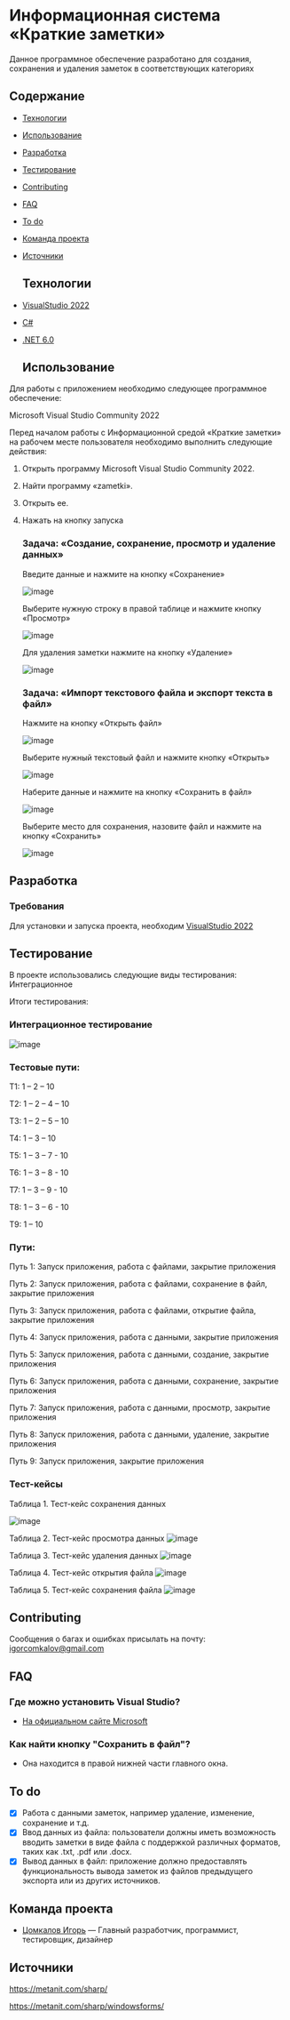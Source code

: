 # Информационная система «Краткие заметки»
Данное программное обеспечение разработано для создания, сохранения и удаления заметок в соответствующих категориях

## Содержание
- [Технологии](#технологии)
- [Использование](#использование)
- [Разработка](#разработка)
- [Тестирование](#тестирование)
- [Contributing](#contributing)
- [FAQ](#faq)
- [To do](#to-do)
- [Команда проекта](#команда-проекта)
- [Источники](#источники)

  ## Технологии
- [VisualStudio 2022](https://visualstudio.microsoft.com/ru/)
- [C#](https://learn.microsoft.com/ru-ru/dotnet/csharp/tour-of-csharp/)
- [.NET 6.0](https://learn.microsoft.com/ru-ru/dotnet/welcome)

  ## Использование
Для работы с приложением необходимо следующее программное обеспечение:

Microsoft Visual Studio Community 2022

Перед началом работы с Информационной средой «Краткие заметки» на рабочем месте пользователя необходимо выполнить следующие действия:
1. Открыть программу Microsoft Visual Studio Community 2022.
2. Найти программу «zametki».
3. Открыть ее.
4. Нажать на кнопку запуска

   ### Задача: «Создание, сохранение, просмотр и удаление данных»

   Введите данные и нажмите на кнопку «Сохранение»
   
   ![image](https://github.com/igor2204/praktika-proizv/assets/117898131/7e9b7661-0530-47c5-8bd2-f62701e4f399)

   Выберите нужную строку в правой таблице и нажмите кнопку «Просмотр»

   ![image](https://github.com/igor2204/praktika-proizv/assets/117898131/b34f7542-8786-407b-b0db-c3b7b9cdc230)

   Для удаления заметки нажмите на кнопку «Удаление»

   ![image](https://github.com/igor2204/praktika-proizv/assets/117898131/b2faae39-4ac9-4e3f-8b63-bb05abde0884)

   ### Задача: «Импорт текстового файла и экспорт текста в файл»

   Нажмите на кнопку «Открыть файл»

   ![image](https://github.com/igor2204/praktika-proizv/assets/117898131/0ae971b7-97d5-4754-8076-e977f8644ad9)

   Выберите нужный текстовый файл и нажмите кнопку «Открыть»

   ![image](https://github.com/igor2204/praktika-proizv/assets/117898131/7f9c44b3-339b-4c14-954d-3924936bd6e1)

   Наберите данные и нажмите на кнопку «Сохранить в файл»

   ![image](https://github.com/igor2204/praktika-proizv/assets/117898131/29a06f50-1fbd-4895-8a49-e093e47bd16c)

   Выберите место для сохранения, назовите файл и нажмите на кнопку «Сохранить»

   ![image](https://github.com/igor2204/praktika-proizv/assets/117898131/c4b553b7-677e-47ce-a12d-f316b15c2e29)

## Разработка

### Требования
Для установки и запуска проекта, необходим [VisualStudio 2022](https://visualstudio.microsoft.com/ru/)

## Тестирование
В проекте использовались следующие виды тестирования: Интеграционное

Итоги тестирования:

### Интеграционное тестирование

![image](https://github.com/igor2204/praktika-proizv/assets/117898131/058320ff-7138-438c-b0dc-b2caba278877)

### Тестовые пути:

Т1: 1 – 2 – 10

T2: 1 – 2 – 4 – 10

Т3: 1 – 2 – 5 – 10

T4: 1 – 3 – 10

T5: 1 – 3 – 7 - 10

T6: 1 – 3 – 8 - 10

T7: 1 – 3 – 9 - 10

T8: 1 – 3 – 6 - 10

T9: 1 – 10

### Пути: 

Путь 1: Запуск приложения, работа с файлами, закрытие приложения

Путь 2: Запуск приложения, работа с файлами, сохранение в файл, закрытие приложения

Путь 3: Запуск приложения, работа с файлами, открытие файла, закрытие приложения

Путь 4: Запуск приложения, работа с данными, закрытие приложения

Путь 5: Запуск приложения, работа с данными, создание, закрытие приложения

Путь 6: Запуск приложения, работа с данными, сохранение, закрытие приложения

Путь 7: Запуск приложения, работа с данными, просмотр, закрытие приложения

Путь 8: Запуск приложения, работа с данными, удаление, закрытие приложения

Путь 9: Запуск приложения,  закрытие приложения

### Тест-кейсы

Таблица 1. Тест-кейс сохранения данных

![image](https://github.com/igor2204/praktika/assets/117898131/80a84524-1869-4a02-a589-8d21eba78cfb)

Таблица 2. Тест-кейс просмотра данных
![image](https://github.com/igor2204/praktika/assets/117898131/3c6710db-8536-43b3-be6f-61b919a247a6)

Таблица 3. Тест-кейс удаления данных
![image](https://github.com/igor2204/praktika/assets/117898131/81f03b6e-8e0e-4ffb-8293-260aaaf3da31)

Таблица 4. Тест-кейс открытия файла
![image](https://github.com/igor2204/praktika/assets/117898131/6738ff19-0f06-47e7-83cd-e86693bc906c)

Таблица 5. Тест-кейс сохранения файла
![image](https://github.com/igor2204/praktika/assets/117898131/c0195f60-8a99-41e2-abf3-29bc1155fd2d)

## Contributing
Сообщения о багах и ошибках присылать на почту: igorcomkalov@gmail.com

## FAQ 
### Где можно установить Visual Studio?
- [На официальном сайте Microsoft](https://visualstudio.microsoft.com/ru/)
### Как найти кнопку "Сохранить в файл"?
- Она находится в правой нижней части главного окна.

## To do

- [x] Работа с данными заметок, например удаление, изменение, сохранение и т.д.
- [x] Ввод данных из файла: пользователи должны иметь возможность вводить заметки в виде файла с поддержкой различных форматов, таких как .txt, .pdf или .docx.
- [x] Вывод данных в файл: приложение должно предоставлять функциональность вывода заметок из файлов предыдущего экспорта или из других источников.

## Команда проекта
- [Цомкалов Игорь](https://vk.com/id194250284) — Главный разработчик, программист, тестировщик, дизайнер

## Источники
https://metanit.com/sharp/

https://metanit.com/sharp/windowsforms/












   





   


   
